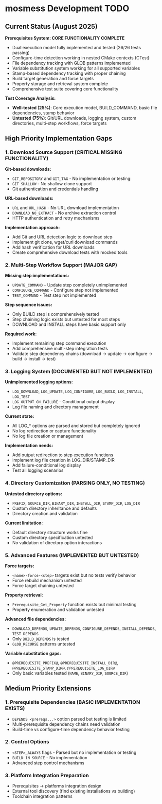 # mosmess Development TODO

## Current Status (August 2025)

**Prerequisites System: CORE FUNCTIONALITY COMPLETE**
- Dual execution model fully implemented and tested (26/26 tests passing)
- Configure-time detection working in nested CMake contexts (CTest)
- File dependency tracking with GLOB patterns implemented
- Variable substitution system working for all supported variables
- Stamp-based dependency tracking with proper chaining
- Build target generation and force targets
- Property storage and retrieval system complete
- Comprehensive test suite covering core functionality

**Test Coverage Analysis:**
- **Well-tested (25%)**: Core execution model, BUILD_COMMAND, basic file dependencies, stamp behavior
- **Untested (75%)**: Git/URL downloads, logging system, custom directories, multi-step workflows, force targets

## High Priority Implementation Gaps

### 1. Download Source Support (CRITICAL MISSING FUNCTIONALITY)

**Git-based downloads:**
- `GIT_REPOSITORY` and `GIT_TAG` - No implementation or testing
- `GIT_SHALLOW` - No shallow clone support
- Git authentication and credentials handling

**URL-based downloads:**  
- `URL` and `URL_HASH` - No URL download implementation
- `DOWNLOAD_NO_EXTRACT` - No archive extraction control
- HTTP authentication and retry mechanisms

**Implementation approach:**
- Add Git and URL detection logic to download step
- Implement git clone, wget/curl download commands
- Add hash verification for URL downloads
- Create comprehensive download tests with mocked tools

### 2. Multi-Step Workflow Support (MAJOR GAP)

**Missing step implementations:**
- `UPDATE_COMMAND` - Update step completely unimplemented
- `CONFIGURE_COMMAND` - Configure step not implemented  
- `TEST_COMMAND` - Test step not implemented

**Step sequence issues:**
- Only BUILD step is comprehensively tested
- Step chaining logic exists but untested for most steps
- DOWNLOAD and INSTALL steps have basic support only

**Required work:**
- Implement remaining step command execution
- Add comprehensive multi-step integration tests
- Validate step dependency chains (download → update → configure → build → install → test)

### 3. Logging System (DOCUMENTED BUT NOT IMPLEMENTED)

**Unimplemented logging options:**
- `LOG_DOWNLOAD`, `LOG_UPDATE`, `LOG_CONFIGURE`, `LOG_BUILD`, `LOG_INSTALL`, `LOG_TEST`
- `LOG_OUTPUT_ON_FAILURE` - Conditional output display
- Log file naming and directory management

**Current state:**
- All LOG_* options are parsed and stored but completely ignored
- No log redirection or capture functionality
- No log file creation or management

**Implementation needs:**
- Add output redirection to step execution functions
- Implement log file creation in LOG_DIR/STAMP_DIR
- Add failure-conditional log display
- Test all logging scenarios

### 4. Directory Customization (PARSING ONLY, NO TESTING)

**Untested directory options:**
- `PREFIX`, `SOURCE_DIR`, `BINARY_DIR`, `INSTALL_DIR`, `STAMP_DIR`, `LOG_DIR`
- Custom directory inheritance and defaults
- Directory creation and validation

**Current limitation:**
- Default directory structure works fine
- Custom directory specification untested
- No validation of directory option interactions

### 5. Advanced Features (IMPLEMENTED BUT UNTESTED)

**Force targets:**
- `<name>-force-<step>` targets exist but no tests verify behavior
- Force rebuild mechanism untested
- Force target chaining untested

**Property retrieval:**
- `Prerequisite_Get_Property` function exists but minimal testing
- Property enumeration and validation untested

**Advanced file dependencies:**
- `DOWNLOAD_DEPENDS`, `UPDATE_DEPENDS`, `CONFIGURE_DEPENDS`, `INSTALL_DEPENDS`, `TEST_DEPENDS`
- Only `BUILD_DEPENDS` is tested
- `GLOB_RECURSE` patterns untested

**Variable substitution gaps:**
- `@PREREQUISITE_PREFIX@`, `@PREREQUISITE_INSTALL_DIR@`, `@PREREQUISITE_STAMP_DIR@`, `@PREREQUISITE_LOG_DIR@`
- Only basic variables tested (`NAME`, `BINARY_DIR`, `SOURCE_DIR`)

## Medium Priority Extensions

### 1. Prerequisite Dependencies (BASIC IMPLEMENTATION EXISTS)
- `DEPENDS <prereqs...>` option parsed but testing is limited
- Multi-prerequisite dependency chains need validation
- Build-time vs configure-time dependency behavior testing

### 2. Control Options  
- `<STEP>_ALWAYS` flags - Parsed but no implementation or testing
- `BUILD_IN_SOURCE` - No implementation
- Advanced step control mechanisms

### 3. Platform Integration Preparation
- Prerequisites → platforms integration design
- External tool discovery (find existing installations vs building)
- Toolchain integration patterns